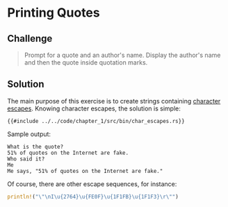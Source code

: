 # Printing Quotes

## Challenge

> Prompt for a quote and an author's name.
> Display the author's name and then the quote inside quotation marks.

## Solution

The main purpose of this exercise is to create strings containing [character escapes](https://doc.rust-lang.org/reference/tokens.html#character-escapes). Knowing character
escapes, the solution is simple:

```rust,noplayground
{{#include ../../code/chapter_1/src/bin/char_escapes.rs}}
```

Sample output:

```
What is the quote?
51% of quotes on the Internet are fake.
Who said it?
Me
Me says, "51% of quotes on the Internet are fake."
```

Of course, there are other escape sequences, for instance:

```rust
println!("\"\nI\u{2764}\u{FE0F}\u{1F1FB}\u{1F1F3}\r\"")
```
